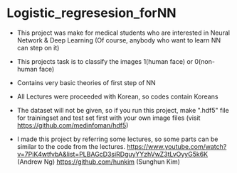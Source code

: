 # Logistic_regresesion_forNN
* This project was make for medical students who are interested in Neural Network & Deep Learning
(Of course, anybody who want to learn NN can step on it)
* This projects task is to classify the images 1(human face) or 0(non-human face)
* Contains very basic theories of first step of NN
* All Lectures were proceeded with Korean, so codes contain Koreans
* The dataset will not be given, so if you run this project, make ".hdf5" file for trainingset and test set first with your own image files
(visit https://github.com/medinfoman/hdf5)


* I made this project by referring some lectures, so some parts can be similar to the code from the lectures.
https://www.youtube.com/watch?v=7PiK4wtfvbA&list=PLBAGcD3siRDguyYYzhVwZ3tLvOyyG5k6K (Andrew Ng)
https://github.com/hunkim (Sunghun Kim)
